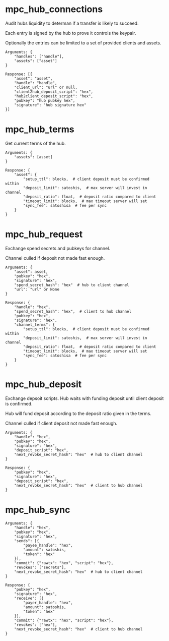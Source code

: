 # mpc_hub_connections

Audit hubs liquidity to determan if a transfer is likely to succeed.

Each entry is signed by the hub to prove it controls the keypair.

Optionally the entries can be limited to a set of provided clients and assets.

    Arguments: {
        "handles": ["handle"],
        "assets": ["asset"]
    }

    Response: [{
        "asset": "asset",
        "handle": "handle",
        "client_url": "url" or null,
        "client2hub_deposit_script": "hex",
        "hub2client_deposit_script": "hex",
        "pubkey": "hub pubkey hex",
        "signature": "hub signature hex"
    }]


# mpc_hub_terms

Get current terms of the hub.

    Arguments: {
        "assets": [asset]
    }

    Response: {
        "asset": {
            "setup_ttl": blocks,  # client deposit must be confirmed within
            "deposit_limit": satoshis,  # max server will invest in channel
            "deposit_ratio": float,  # deposit ratio compared to client
            "timeout_limit": blocks,  # max timeout server will set
            "sync_fee": satoshisa  # fee per sync
        }
    }


# mpc_hub_request

Exchange spend secrets and pubkeys for channel.

Channel culled if deposit not made fast enough.

    Arguments: {
        "asset": asset,
        "pubkey": "hex",
        "signature": "hex",
        "spend_secret_hash": "hex"  # hub to client channel
        "url": "url" or None
    }

    Response: {
        "handle": "hex",
        "spend_secret_hash": "hex",  # client to hub channel
        "pubkey": "hex",
        "signature": "hex",
        "channel_terms": {
            "setup_ttl": blocks,  # client deposit must be confirmed within
            "deposit_limit": satoshis,  # max server will invest in channel
            "deposit_ratio": float,  # deposit ratio compared to client
            "timeout_limit": blocks,  # max timeout server will set
            "sync_fee": satoshisa  # fee per sync
        }
    }


# mpc_hub_deposit

Exchange depsoit scripts. Hub waits with funding deposit until client deposit is confirmed.

Hub will fund deposit according to the deposit ratio given in the terms.

Channel culled if client deposit not made fast enough.

    Arguments: {
        "handle": "hex",
        "pubkey": "hex",
        "signature": "hex",
        "deposit_script": "hex",
        "next_revoke_secret_hash": "hex"  # hub to client channel
    }

    Response: {
        "pubkey": "hex",
        "signature": "hex",
        "deposit_script": "hex",
        "next_revoke_secret_hash": "hex"  # client to hub channel
    }


# mpc_hub_sync

    Arguments: {
        "handle": "hex",
        "pubkey": "hex",
        "signature": "hex",
        "sends": [{
            "payee_handle": "hex", 
            "amount": satoshis, 
            "token": "hex"
        }],
        "commit": {"rawtx": "hex", "script": "hex"},
        "revokes": ["secrets"],
        "next_revoke_secret_hash": "hex"  # hub to client channel
    }

    Response: {
        "pubkey": "hex",
        "signature": "hex",
        "receive": [{
            "payer_handle": "hex", 
            "amount": satoshis, 
            "token": "hex"
        }],
        "commit": {"rawtx": "hex", "script": "hex"},
        "revokes": ["hex"],
        "next_revoke_secret_hash": "hex"  # client to hub channel
    }
